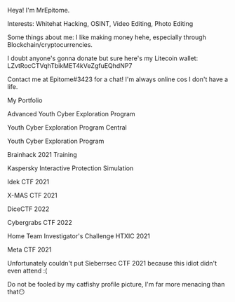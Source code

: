 Heya! I'm MrEpitome.

Interests: Whitehat Hacking, OSINT, Video Editing, Photo Editing

Some things about me: I like making money hehe, especially through Blockchain/cryptocurrencies.

I doubt anyone's gonna donate but sure here's my Litecoin wallet: LZvtRocCTVqhTbikMET4kVeZgfuEQhdNP7

Contact me at Epitome#3423 for a chat! I'm always online cos I don't have a life.


My Portfolio

Advanced Youth Cyber Exploration Program

Youth Cyber Exploration Program Central

Youth Cyber Exploration Program

Brainhack 2021 Training

Kaspersky Interactive Protection Simulation

Idek CTF 2021

X-MAS CTF 2021

DiceCTF 2022

Cybergrabs CTF 2022

Home Team Investigator's Challenge HTXIC 2021

Meta CTF 2021

Unfortunately couldn't put Sieberrsec CTF 2021 because this idiot didn't even attend :(

Do not be fooled by my catfishy profile picture, I'm far more menacing than that😶
